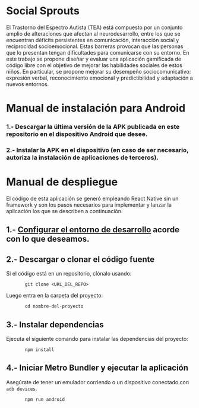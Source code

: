 # Social Sprouts

El Trastorno del Espectro Autista (TEA) está compuesto por un conjunto amplio de alteraciones que afectan al neurodesarrollo, entre los que se encuentran déficits persistentes en comunicación, interacción social y reciprocidad socioemocional. Estas barreras provocan que las personas que lo presentan tengan dificultades para comunicarse con su entorno. En este trabajo se propone diseñar y evaluar una aplicación gamificada de código libre con el objetivo de mejorar las habilidades sociales de estos niños. En particular, se propone mejorar su desempeño sociocomunicativo: expresión verbal, reconocimiento emocional y predictibilidad y adaptación a nuevos entornos.

# Manual de instalación para Android

### 1.- Descargar la última versión de la APK publicada en este repositorio en el dispositivo Android que desee.
### 2.- Instalar la APK en el dispositivo (en caso de ser necesario, autoriza la instalación de aplicaciones de terceros).

# Manual de despliegue

El código de esta aplicación se generó empleando React Native sin un framework y son los pasos necesarios para implementar y lanzar la aplicación los que se describen a continuación. 

## 1.- [Configurar el entorno de desarrollo](https://reactnative.dev/docs/set-up-your-environment?platform=android&os=windows) acorde con lo que deseamos.

## 2.- Descargar o clonar el código fuente
Si el código está en un repositorio, clónalo usando:  
```
       git clone <URL_DEL_REPO>
```

Luego entra en la carpeta del proyecto:  
```
       cd nombre-del-proyecto
```
       
## 3.- Instalar dependencias  
Ejecuta el siguiente comando para instalar las dependencias del proyecto:  
```
       npm install
```

## 4.- Iniciar Metro Bundler y ejecutar la aplicación
Asegúrate de tener un emulador corriendo o un dispositivo conectado con `adb devices`.

```
       npm run android
```
